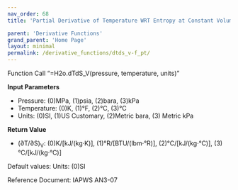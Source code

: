 ```yaml
---
nav_order: 68
title: 'Partial Derivative of Temperature WRT Entropy at Constant Volume f(P, T)'

parent: 'Derivative Functions'
grand_parent: 'Home Page'
layout: minimal
permalink: /derivative_functions/dtds_v-f_pt/
---
```


Function Call “=H2o.dTdS\_V(pressure, temperature, units)”

**Input Parameters**

- Pressure: (0)MPa, (1)psia, (2)bara, (3)kPa
- Temperature: (0)K, (1)°F, (2)°C, (3)°C
- Units: (0)SI, (1)US Customary, (2)Metric bara, (3) Metric kPa

**Return Value**

- (∂T/∂S)<sub>V</sub>: (0)K/\[kJ/(kg·K)\], (1)°R/\[BTU/(lbm·°R)\], (2)°C/\[kJ/(kg·°C)\], (3)°C/\[kJ/(kg·°C)\]

Default values: Units: (0)SI

Reference Document: IAPWS AN3-07